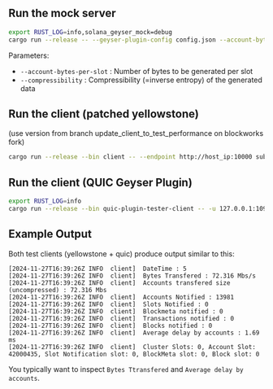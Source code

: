 

## Run the mock server
```bash
export RUST_LOG=info,solana_geyser_mock=debug
cargo run --release -- --geyser-plugin-config config.json --account-bytes-per-slot 4000000 --compressibility 0.5
```

Parameters:
- `--account-bytes-per-slot` : Number of bytes to be generated per slot
- `--compressibility` : Compressibility (=inverse entropy) of the generated data

## Run the client (patched yellowstone)
(use version from branch update_client_to_test_performance on blockworks fork)
```bash
cargo run --release --bin client -- --endpoint http://host_ip:10000 subscribe --accounts
```

## Run the client (QUIC Geyser Plugin)
```bash
export RUST_LOG=info
cargo run --release --bin quic-plugin-tester-client -- -u 127.0.0.1:10900
```


## Example Output
Both test clients (yellowstone + quic) produce output similar to this:
```
[2024-11-27T16:39:26Z INFO  client]  DateTime : 5
[2024-11-27T16:39:26Z INFO  client]  Bytes Transfered : 72.316 Mbs/s
[2024-11-27T16:39:26Z INFO  client]  Accounts transfered size (uncompressed) : 72.316 Mbs
[2024-11-27T16:39:26Z INFO  client]  Accounts Notified : 13981
[2024-11-27T16:39:26Z INFO  client]  Slots Notified : 0
[2024-11-27T16:39:26Z INFO  client]  Blockmeta notified : 0
[2024-11-27T16:39:26Z INFO  client]  Transactions notified : 0
[2024-11-27T16:39:26Z INFO  client]  Blocks notified : 0
[2024-11-27T16:39:26Z INFO  client]  Average delay by accounts : 1.69 ms
[2024-11-27T16:39:26Z INFO  client]  Cluster Slots: 0, Account Slot: 42000435, Slot Notification slot: 0, BlockMeta slot: 0, Block slot: 0
```

You typically want to inspect `Bytes Ttransfered` and `Average delay by accounts`.
